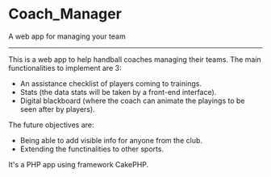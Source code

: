 # Coach_Manager
A web app for managing your team
________________________________

This is a web app to help handball coaches managing their teams.
The main functionalities to implement are 3:
  - An assistance checklist of players coming to trainings.
  - Stats (the data stats will be taken by a front-end interface).
  - Digital blackboard (where the coach can animate the playings to be seen after by players).

The future objectives are:
  - Being able to add visible info for anyone from the club.
  - Extending the functinalities to other sports.
  
It's a PHP app using framework CakePHP.

